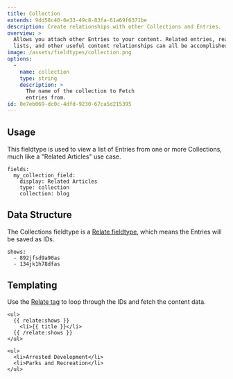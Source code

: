 ```yaml
---
title: Collection
extends: 9dd58c40-6e33-49c8-83fa-61a69f6371be
description: Create relationships with other Collections and Entries.
overview: >
  Allows you attach other Entries to your content. Related entries, read-next
  lists, and other useful content relationships can all be accomplished here.
image: /assets/fieldtypes/collection.png
options:
  -
    name: collection
    type: string
    description: >
      The name of the collection to Fetch
      entries from.
id: 0e7eb069-dc0c-4dfd-9230-67ca5d215395
---
```

## Usage

This fieldtype is used to view a list of Entries from one or more Collections, much like a "Related Articles" use case.

```.language-yaml
fields:
  my_collection_field:
    display: Related Articles
    type: collection
    collection: blog
```

## Data Structure

The Collections fieldtype is a [Relate fieldtype](/fieldtypes/relate), which means the Entries will be saved as IDs.

``` .language-yaml
shows:
  - 892jfsd9a90as
  - 134jk1h78dfas
```

## Templating

Use the [Relate tag](/tags/relate) to loop through the IDs and fetch the content data.

```
<ul>
  {{ relate:shows }}
    <li>{{ title }}</li>
  {{ /relate:shows }}
</ul>
```

``` .language-output
<ul>
  <li>Arrested Development</li>
  <li>Parks and Recreation</li>
</ul>
```
